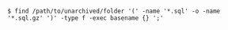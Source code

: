 <!-- layout:code post: database-backup_mysql -->

```

$ find /path/to/unarchived/folder '(' -name '*.sql' -o -name '*.sql.gz' ')' -type f -exec basename {} ';'    

```

